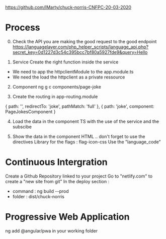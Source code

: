 https://github.com/IMarty/chuck-norris-CNFPC-20-03-2020

# Process

0. Check the API
  you are making the good request to the good endpoint
  https://languagelayer.com/php_helper_scripts/language_api.php?secret_key=0d1227d3c54c395bcc7bf80a5927fde9&query=Hello


1. Service
Create the right function inside the service
 - We need to app the httpclientModule to the app.module.ts
 - We need the load the httpclient as a private ressource

2. Component
ng g c components/page-joke

3. Create the routing in app-routing.module

  {
    path: '',
    redirectTo: 'joke',
    pathMatch: 'full'
  },
  {
    path: 'joke',
    component: PageJokesComponent
  }

4. Load the data in the component TS with the use of the service and the subscibe

5. Show the data in the component HTML .. don't forget to use the directives
    Library for the flags : flag-icon-css
    Use the "language_code"


# Continuous Intergration
Create a Github Repository linked to your project
Go to "netlify.com" to create a "new site from git"
In the deploy section :
- command : ng build --prod
- folder : dist/chuck-norris

# Progressive Web Application
ng add @angular/pwa in your working folder

